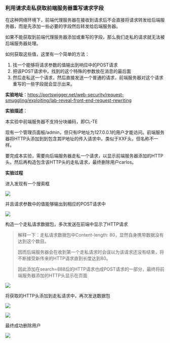 ### 利用请求走私获取前端服务器重写请求字段

在这种网络环境下，前端代理服务器在接收到请求后不会直接将请求转发给后端服务器，而是先添加一些必要的字段然后转发给后端服务器。

如果不能获取到前端代理服务器添加或重写的字段，那么我们走私的请求就无法被后端服务器处理。

如何获取这些值，这里有一个简单的方法：

1. 找一个能够将请求参数的值输出到响应中的POST请求
2. 把该POST请求中，找到的这个特殊的参数放在消息的最后面
3. 然后走私这一个请求，然后直接发送一个普通的请求，前端服务器对这个请求重写的一些字段就会显示出来。

**实验地址**：https://portswigger.net/web-security/request-smuggling/exploiting/lab-reveal-front-end-request-rewriting

**实验描述**：

本实验中前端服务器不支持分块编码，即CL-TE

现有一个管理员面板/admin，但只有IP地址为127.0.0.1的用户才能访问。前端服务器将HTTP头添加到到包含其IP地址的传入请求中。类似于XXF头，但名称不一样。

要完成本实验，需要向后端服务器走私一个请求，以显示前端服务器添加的HTTP头。然后再构造包含该HTTP头的走私请求，最终删除用户carlos。

**实验过程**

进入发现有一个搜索框

![](images/security_wiki/15905480931591.jpg)


并且请求参数中的值能够输出到相应的POST请求中

![](images/security_wiki/15905481005151.jpg)


构造一个走私请求数据包，多次发送在前端中显示了HTTP请求

> 解释一下：走私请求数据包中Content-length: 80，显然自身携带数据没有达到这个数目。
> 
> 因而后端服务器会在收到第一个走私请求时会误以为该请求还没有结束，将不断接受新传来的HTTP请求直到长度达到80。
> 
> 因此添加在search=888后的HTTP请求也成POST请求的一部分，最终将前端服务器添加的HTTP头显示在页面

![](images/security_wiki/15905481077515.jpg)


将获取的HTTP头添加到走私请求中，再次发送数据包

![](images/security_wiki/15905481144112.jpg)

![](images/security_wiki/15905481188347.jpg)


最终成功删除用户

![](images/security_wiki/15905481263171.jpg)


